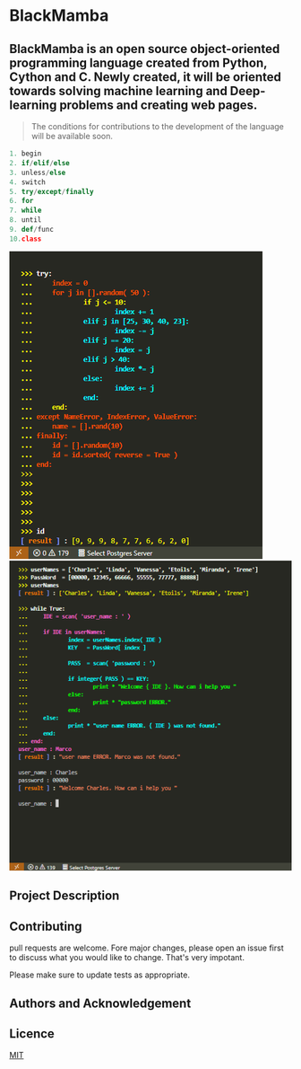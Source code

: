 # BlackMamba 
## BlackMamba is an open source object-oriented programming language created from **Python, Cython and C**. Newly created, it will be oriented towards solving machine learning and Deep-learning problems and creating web pages.
>The conditions for contributions to the development of the language will be available soon.

```python
1. begin
2. if/elif/else
3. unless/else
4. switch
5. try/except/finally
6. for
7. while
8. until
9. def/func
10.class

```
![try block](/images/try.png)
![while block](/images/while.png)

## Project Description 

## Contributing
pull requests are welcome. Fore major changes, please open an issue first to discuss what you would like to change.
That's very impotant.

Please make sure to update tests as appropriate.

## Authors and Acknowledgement

## Licence 
[MIT](https://github.com/amiehe-essomba/BlackMamba/blob/BlackMamba/LICENSE)
